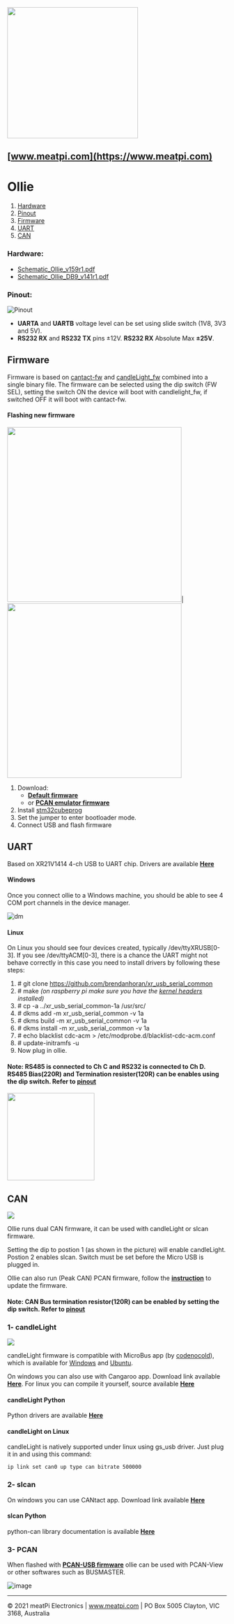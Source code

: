 <img src="https://github.com/slimelec/ollie-hw/blob/master/images/mpi_logo.png" width=300>

[www.meatpi.com](https://www.meatpi.com)
---

# Ollie

1. [Hardware](#hardware)
2. [Pinout](#pinout)
3. [Firmware](#firmware)
4. [UART](#uart)
5. [CAN](#can)

### Hardware:
- [Schematic_Ollie_v159r1.pdf](https://github.com/slimelec/ollie-hw/blob/master/hardware/Schematic_Ollie_v159r1.pdf)
- [Schematic_Ollie_DB9_v141r1.pdf](https://github.com/slimelec/ollie-hw/blob/master/hardware/Schematic_Ollie_DB9_v141r1.pdf)


### Pinout:
![Pinout](https://github.com/slimelec/ollie-hw/blob/master/images/Ollie_Pinout2.png)

- **UARTA** and **UARTB** voltage level can be set using slide switch (1V8, 3V3 and 5V).
- **RS232 RX** and **RS232 TX** pins ±12V. **RS232 RX** Absolute Max **±25V**.
## Firmware
Firmware is based on [cantact-fw](https://github.com/slimelec/cantact-fw) and [candleLight_fw](https://github.com/slimelec/candleLight_fw) combined into a single binary file. The firmware can be selected using the dip switch (FW SEL), setting the switch ON the device will boot with candlelight_fw, if switched OFF it will boot with cantact-fw.

#### Flashing new firmware
<img src="https://github.com/slimelec/ollie-hw/blob/master/images/jumper.png" width=400>|<img src="https://github.com/slimelec/ollie-hw/blob/master/images/Prog.png" width=400>

1. Download:
    - [**Default firmware**](https://github.com/slimelec/ollie-hw/blob/master/firmware/ollie_v120.bin)
    - or [**PCAN emulator firmware**](https://github.com/slimelec/ollie-hw/releases/download/v0.3/pcan-ollie.zip)
3. Install [stm32cubeprog](https://www.st.com/en/development-tools/stm32cubeprog.html)
4. Set the jumper to enter bootloader mode.
5. Connect USB and flash firmware

## UART
Based on XR21V1414 4-ch USB to UART chip. Drivers are available [**Here**](https://www.maxlinear.com/support/design-tools/software-drivers)

#### Windows
Once you connect ollie to a Windows machine, you should be able to see 4 COM port channels in the device manager.

![dm](https://github.com/slimelec/ollie-hw/blob/master/images/dev_manager.png)

#### Linux
On Linux you should see four devices created, typically /dev/ttyXRUSB[0-3]. If you see /dev/ttyACM[0-3], there is a chance the UART might not behave correctly in this case you need to install drivers by following these steps:
1. \# git clone https://github.com/brendanhoran/xr_usb_serial_common
2. \# make *(on raspberry pi make sure you have the [kernel headers](https://www.raspberrypi.org/documentation/linux/kernel/headers.md) installed)*
3. \# cp -a ../xr_usb_serial_common-1a /usr/src/
4. \# dkms add -m xr_usb_serial_common -v 1a
5. \# dkms build -m xr_usb_serial_common -v 1a
6. \# dkms install -m xr_usb_serial_common -v 1a
7. \# echo blacklist cdc-acm > /etc/modprobe.d/blacklist-cdc-acm.conf
8. \# update-initramfs -u
9. Now plug in ollie.

#### Note: RS485 is connected to Ch C and RS232 is connected to Ch D. RS485 Bias(220R) and Termination resister(120R) can be enables using the dip switch. Refer to [pinout](#pinout)

<img src="https://github.com/slimelec/ollie-hw/blob/master/images/ollie_2x7_pinout.png" width=200>

## CAN
<img src="https://github.com/slimelec/ollie-hw/blob/master/images/ollie-front-sel-sw.png">

Ollie runs dual CAN firmware, it can be used with candleLight or slcan firmware.

Setting the dip to postion 1 (as shown in the picture) will enable candleLight. Postion 2 enables slcan. Switch must be set before the Micro USB is plugged in.

Ollie can also run (Peak CAN) PCAN firmware, follow the [**instruction**](#firmware)  to update the firmware.
#### Note: CAN Bus termination resistor(120R) can be enabled by setting the dip switch. Refer to [pinout](#pinout)

### 1- candleLight
<img src="https://github.com/slimelec/ollie-hw/blob/master/images/MIcrobus.PNG">

candleLight firmware is compatible with MicroBus app (by [codenocold](https://github.com/codenocold/microbus)), which is available for [Windows](https://github.com/slimelec/ollie-hw/releases/tag/v0.2) and [Ubuntu](https://github.com/slimelec/ollie-hw/releases/tag/v0.2).

On windows you can also use with Cangaroo app. Download link available [**Here**](https://github.com/slimelec/ollie-hw/releases/download/v0.1/cangaroo-win32-0363ce7.zip). For linux you can compile it yourself, source available [**Here**](https://github.com/normaldotcom/cangaroo/)
#### candleLight Python 
Python drivers are available [**Here**](https://pypi.org/project/candle-driver/)

#### candleLight on Linux
candleLight is natively supported under linux using gs_usb driver. Just plug it in and using this command:

```ip link set can0 up type can bitrate 500000```

### 2- slcan
On windows you can use CANtact app. Download link available [**Here**](https://github.com/linklayer/cantact-app/releases/download/v0.3.0-alpha/cantact-v0.3.0-alpha.zip)

#### slcan Python 
python-can library documentation is available [**Here**](https://python-can.readthedocs.io/en/master/)

### 3- PCAN
When flashed with [**PCAN-USB firmware**](https://github.com/slimelec/ollie-hw#firmware) ollie can be used with PCAN-View or other softwares such as BUSMASTER.

![image](https://user-images.githubusercontent.com/12411993/134793947-3f438850-a828-4bf4-91df-38e4286959fd.png)

---

© 2021 meatPi Electronics | www.meatpi.com | PO Box 5005 Clayton, VIC 3168, Australia






